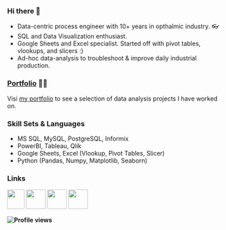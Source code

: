 ### Hi there 👾

- Data-centric process engineer with 10+ years in opthalmic industry. 👓
- SQL and Data Visualization enthusiast.
- Google Sheets and Excel specialist. Started off with pivot tables, vlookups, and slicers :)
- Ad-hoc data-analysis to troubleshoot & improve daily industrial production.

### [Portfolio]([url](https://github.com/3mirk/Portfolio)) 👨‍🔧
Visi [my portfolio](https://github.com/3mirk/Portfolio) to see a selection of data analysis projects I have worked on.



### Skill Sets & Languages
- MS SQL, MySQL, PostgreSQL, Informix
- PowerBI, Tableau, Qlik
- Google Sheets, Excel (Vlookup, Pivot Tables, Slicer)
- Python (Pandas, Numpy, Matplotlib, Seaborn)



### Links

[<img src="https://github.com/3mirk/3mirk/assets/106506098/49bbb8c7-4b6e-47a2-b018-9fd9691ba55e" width="40" height="45">](https://www.linkedin.com/in/ahmetemirkara/) 
[<img src="https://github.com/3mirk/3mirk/assets/106506098/1b6993bb-00b0-45d6-9bb4-35fd483f3879" width="45" height="45">](https://public.tableau.com/app/profile/ahmet.emir.kara/)
[<img src="https://github.com/3mirk/3mirk/assets/106506098/d67c9628-046d-404c-a9ea-3c689351255f" width="45" height="45">](https://www.kaggle.com/ahmetemirkara)
[<img src="https://github.com/3mirk/3mirk/assets/106506098/86bd00f6-b918-45f6-bdd4-310ec2f9cfe1" width="45" height="45">](https://github.com/3mirk/)

<b>


![Profile views](https://komarev.com/ghpvc/?username=3mirk&color=green)



<!--
**3mirk/3mirk** is a ✨ _special_ ✨ repository because its `README.md` (this file) appears on your GitHub profile.

Here are some ideas to get you started:

- 🔭 I’m currently working on ...
- 🌱 I’m currently learning ...
- 👯 I’m looking to collaborate on ...
- 🤔 I’m looking for help with ...
- 💬 Ask me about ...
- 📫 How to reach me: ...
- 😄 Pronouns: ...
- ⚡ Fun fact: ...
-->
